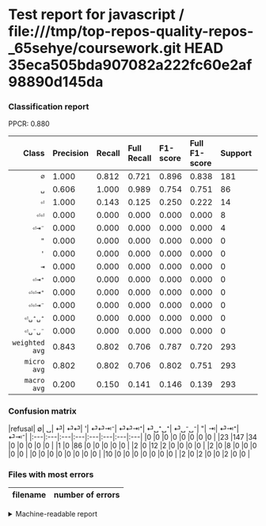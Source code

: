 # Test report for javascript / file:///tmp/top-repos-quality-repos-_65sehye/coursework.git HEAD 35eca505bda907082a222fc60e2af98890d145da

### Classification report

PPCR: 0.880

| Class | Precision | Recall | Full Recall | F1-score | Full F1-score | Support | Full Support | PPCR |
|------:|:----------|:-------|:------------|:---------|:---------|:--------|:-------------|:-----|
| `∅` | 1.000| 0.812| 0.721| 0.896| 0.838| 181| 204| 0.887 |
| `␣` | 0.606| 1.000| 0.989| 0.754| 0.751| 86| 87| 0.989 |
| `⏎` | 1.000| 0.143| 0.125| 0.250| 0.222| 14| 16| 0.875 |
| `⏎⏎` | 0.000| 0.000| 0.000| 0.000| 0.000| 8| 10| 0.800 |
| `⏎⇥⁻` | 0.000| 0.000| 0.000| 0.000| 0.000| 4| 6| 0.667 |
| `"` | 0.000| 0.000| 0.000| 0.000| 0.000| 0| 0| 0.000 |
| `'` | 0.000| 0.000| 0.000| 0.000| 0.000| 0| 0| 0.000 |
| `⇥` | 0.000| 0.000| 0.000| 0.000| 0.000| 0| 0| 0.000 |
| `⏎⇥⁺` | 0.000| 0.000| 0.000| 0.000| 0.000| 0| 10| 0.000 |
| `⏎⏎⇥⁺` | 0.000| 0.000| 0.000| 0.000| 0.000| 0| 0| 0.000 |
| `⏎⏎⇥⁻` | 0.000| 0.000| 0.000| 0.000| 0.000| 0| 0| 0.000 |
| `⏎␣⁺␣⁺` | 0.000| 0.000| 0.000| 0.000| 0.000| 0| 0| 0.000 |
| `⏎␣⁻␣⁻` | 0.000| 0.000| 0.000| 0.000| 0.000| 0| 0| 0.000 |
| `weighted avg` | 0.843| 0.802| 0.706| 0.787| 0.720| 293| 333| 0.880 |
| `micro avg` | 0.802| 0.802| 0.706| 0.802| 0.751| 293| 333| 0.880 |
| `macro avg` | 0.200| 0.150| 0.141| 0.146| 0.139| 293| 333| 0.880 |

### Confusion matrix

|refusal|  ∅| ␣| ⏎| ⏎⏎| '| ⏎⏎⇥⁻| ⏎⏎⇥⁺| ⏎␣⁺␣⁺| ⏎␣⁻␣⁻| "| ⇥| ⏎⇥⁺| ⏎⇥⁻| 
|:---|:---|:---|:---|:---|:---|:---|:---|
|0 |0 |0 |0 |0 |0 |0 |0 |
|23 |147 |34 |0 |0 |0 |0 |0 |
|1 |0 |86 |0 |0 |0 |0 |0 |
|2 |0 |12 |2 |0 |0 |0 |0 |
|2 |0 |8 |0 |0 |0 |0 |0 |
|0 |0 |0 |0 |0 |0 |0 |0 |
|10 |0 |0 |0 |0 |0 |0 |0 |
|2 |0 |2 |0 |0 |2 |0 |0 |

### Files with most errors

| filename | number of errors|
|:----:|:-----|

<details>
    <summary>Machine-readable report</summary>
```json
{
  "cl_report": {"\"": {"f1-score": 0.0, "precision": 0.0, "recall": 0.0, "support": 0}, "\u0027": {"f1-score": 0.0, "precision": 0.0, "recall": 0.0, "support": 0}, "macro avg": {"f1-score": 0.14620980217899343, "precision": 0.20043336944745396, "recall": 0.1503855260761338, "support": 293}, "micro avg": {"f1-score": 0.8020477815699659, "precision": 0.8020477815699659, "recall": 0.8020477815699659, "support": 293}, "weighted avg": {"f1-score": 0.7870819039607677, "precision": 0.843291832908715, "recall": 0.8020477815699659, "support": 293}, "\u21e5": {"f1-score": 0.0, "precision": 0.0, "recall": 0.0, "support": 0}, "\u2205": {"f1-score": 0.8963414634146342, "precision": 1.0, "recall": 0.8121546961325967, "support": 181}, "\u23ce": {"f1-score": 0.25, "precision": 1.0, "recall": 0.14285714285714285, "support": 14}, "\u23ce\u21e5\u207a": {"f1-score": 0.0, "precision": 0.0, "recall": 0.0, "support": 0}, "\u23ce\u21e5\u207b": {"f1-score": 0.0, "precision": 0.0, "recall": 0.0, "support": 4}, "\u23ce\u23ce": {"f1-score": 0.0, "precision": 0.0, "recall": 0.0, "support": 8}, "\u23ce\u23ce\u21e5\u207a": {"f1-score": 0.0, "precision": 0.0, "recall": 0.0, "support": 0}, "\u23ce\u23ce\u21e5\u207b": {"f1-score": 0.0, "precision": 0.0, "recall": 0.0, "support": 0}, "\u23ce\u2423\u207a\u2423\u207a": {"f1-score": 0.0, "precision": 0.0, "recall": 0.0, "support": 0}, "\u23ce\u2423\u207b\u2423\u207b": {"f1-score": 0.0, "precision": 0.0, "recall": 0.0, "support": 0}, "\u2423": {"f1-score": 0.7543859649122806, "precision": 0.6056338028169014, "recall": 1.0, "support": 86}},
  "cl_report_full": {"\"": {"f1-score": 0.0, "precision": 0.0, "recall": 0.0, "support": 0}, "\u0027": {"f1-score": 0.0, "precision": 0.0, "recall": 0.0, "support": 0}, "macro avg": {"f1-score": 0.1393015971450637, "precision": 0.20043336944745396, "recall": 0.1410841524938888, "support": 333}, "micro avg": {"f1-score": 0.7507987220447284, "precision": 0.8020477815699659, "recall": 0.7057057057057057, "support": 333}, "weighted avg": {"f1-score": 0.7200370228026705, "precision": 0.8188893118470583, "recall": 0.7057057057057057, "support": 333}, "\u21e5": {"f1-score": 0.0, "precision": 0.0, "recall": 0.0, "support": 0}, "\u2205": {"f1-score": 0.8376068376068375, "precision": 1.0, "recall": 0.7205882352941176, "support": 204}, "\u23ce": {"f1-score": 0.2222222222222222, "precision": 1.0, "recall": 0.125, "support": 16}, "\u23ce\u21e5\u207a": {"f1-score": 0.0, "precision": 0.0, "recall": 0.0, "support": 10}, "\u23ce\u21e5\u207b": {"f1-score": 0.0, "precision": 0.0, "recall": 0.0, "support": 6}, "\u23ce\u23ce": {"f1-score": 0.0, "precision": 0.0, "recall": 0.0, "support": 10}, "\u23ce\u23ce\u21e5\u207a": {"f1-score": 0.0, "precision": 0.0, "recall": 0.0, "support": 0}, "\u23ce\u23ce\u21e5\u207b": {"f1-score": 0.0, "precision": 0.0, "recall": 0.0, "support": 0}, "\u23ce\u2423\u207a\u2423\u207a": {"f1-score": 0.0, "precision": 0.0, "recall": 0.0, "support": 0}, "\u23ce\u2423\u207b\u2423\u207b": {"f1-score": 0.0, "precision": 0.0, "recall": 0.0, "support": 0}, "\u2423": {"f1-score": 0.7510917030567685, "precision": 0.6056338028169014, "recall": 0.9885057471264368, "support": 87}},
  "ppcr": 0.8798798798798799
}
```
</details>

